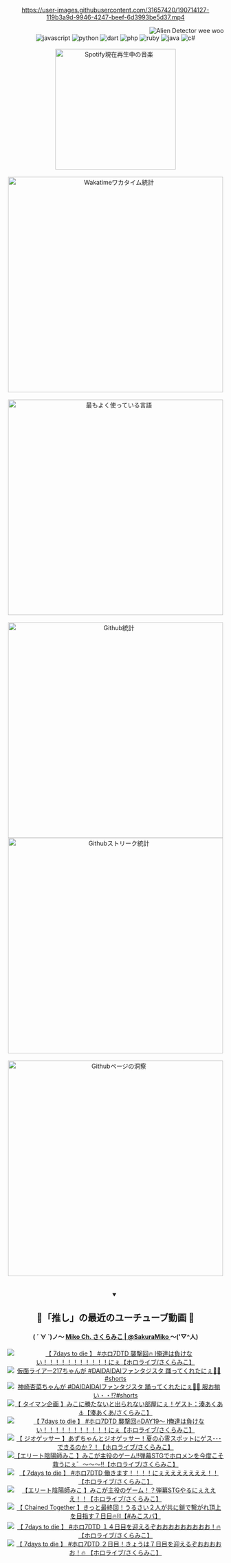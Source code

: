 <!-- START: HERO IMAGE GIF ////////// ////////// ////////// -->
<!-- <img src="@/../assets/img/gaming/ghost-of-tsushima.gif" width="100%"  alt="nellyXinwei's Hero Gif Image"/> -->
<!-- END: HERO IMAGE GIF ////////// ////////// ////////// -->

<div align="center" >  
  
<!-- START:ワンピース 第1015話「ルフィはRED ROCを使う」 -->
<https://user-images.githubusercontent.com/31657420/190714127-119b3a9d-9946-4247-beef-6d3993be5d37.mp4>
<!-- END:ワンピース 第1015話「ルフィはRED ROCを使う」 -->

<!-- START:VISITOR COUNTER -->
<div width="100%" align="right">
<img src="https://komarev.com/ghpvc/?username=nellyXinwei&label=🛸&color=grey&style=for-the-badge&labelcolor=ffffff" alt="Alien Detector wee woo"/>
</div>
<!-- END:VISITOR COUNTER -->

<!-- START: PROGRAMMING LANGUAGES -->
<!-- 色彩 Color Scheme:
#961E3A, #8A0D42, #5A0640, #4F265E, #2B355A, #3E759B, #CC4246,
#BB2649, #AD1052, #700750, #633075, #364270, #4E92C2, #FF5357
Sauce: https://www.webcreatorbox.com/inspiration/pantone-2023
-->

<img src="https://img.shields.io/badge/javascript%20-%23BB2649.svg?&style=for-the-badge&logo=javascript&logoColor=white&labelColor=961E3A" alt="javascript"/>
<img src="https://img.shields.io/badge/python%20-%23AD1052.svg?&style=for-the-badge&logo=python&logoColor=white&labelColor=8A0D42" alt="python" />
<img src="https://img.shields.io/badge/dart%20-%23700750.svg?&style=for-the-badge&logo=dart&logoColor=white&labelColor=5A0640" alt="dart"/>
<img src="https://img.shields.io/badge/php%20-%23633075.svg?&style=for-the-badge&logo=php&logoColor=white&labelColor=4F265E" alt="php"/>
<img src="https://img.shields.io/badge/ruby%20-%23364270.svg?&style=for-the-badge&logo=ruby&logoColor=white&labelColor=2B355A" alt="ruby"/>
<img src="https://img.shields.io/badge/java%20-%234E92C2.svg?&style=for-the-badge&logo=openjdk&logoColor=white&labelColor=3E759B" alt="java"/>
<img src="https://img.shields.io/badge/c%23-%23FF5357.svg?style=for-the-badge&logo=c-sharp&logoColor=white&labelColor=CC4246" alt="c#"/>  
<!-- END: PROGRAMMING LANGUAGES -->

<br>
<br>

<!-- START: MUSIC STATUS -->
  <!-- <a href="https://newojima-gsrs-20220114.vercel.app/api/now-playing?open">
    <img src="https://newojima-gsrs-20220114.vercel.app/api/now-playing" alt="Spotify現在再生中の音楽">
  </a> -->
  <img src="https://newojima-grss-20230114.vercel.app/api/spotify?border_color=transparent" alt="Spotify現在再生中の音楽" width="280px">
<!-- END: MUSIC STATUS -->

<br>
<br>

<!-- START: GITHUB STATUS -->
<!-- 色彩 Color Scheme:  #BB2649, #AD1052, #700750, #633075 -->
<img align="center" src="https://newojima-grs-20230109.vercel.app/api/wakatime?username=njtalba5127&layout=compact&langs_count=10&locale=ja&hide_title=false&title_color=fff&hide_border=true&text_color=fff&bg_color=BB2649,BB2649,633075,633075&hide=other,css,html,bash,xml,git%20config,makefile,properties,yaml,markdown,text,json,jsx" alt="Wakatimeワカタイム統計" width="500px"/>

<br>
<br>

<!-- 色彩 Color Scheme:  #633075, #364270, #4E92C2 -->
  <img align="center" src="https://newojima-grs-20230109.vercel.app/api/top-langs?username=njtalba5127&layout=compact&text_color=fff&icon_color=fff&hide_border=true&&locale=ja&hide_title=false&title_color=fff&include_all_commits=true&card_width=445&langs_count=11&hide=c%23,powershell,shaderlab,hlsl,makefile,jupyter%20notebook,python,html,css,shell,batchfile,less,liquid,hack,scss&bg_color=4F265E,633075,4E92C2" alt="最もよく使っている言語" width="500px"/>

<br>
<br>

<!-- 色彩 Color Scheme:  #4E92C2, #FF5357 -->
  <img align="center" src="https://newojima-grs-20230109.vercel.app/api?username=njtalba5127&rank_icon=github&show_icons=true&&locale=ja&title_color=fff&text_color=fff&icon_color=fff&hide_border=true&hide_title=false&count_private=true&include_all_commits=true&card_width=495&disable_animations=true&bg_color=4E92C2,4E92C2,FF5357" alt="Github統計" width="500px"/>

<br>

<img align="center" src="https://streak-stats.demolab.com?user=njtalba5127&theme=dark&hide_border=true&locale=ja&ring=BB2649&stroke=222222&background=151515&sideLabels=BB2649&currStreakLabel=ffffff&border=BB2649&fire=FF5357&currStreakNum=ffffff&sideNums=FF5357&dates=ffffff" alt="Githubストリーク統計" width="500px"/>

<br>
<br>

  <img align="center" width="500px" src="@/../assets/img/page-insights.svg" alt="Githubページの洞察"/>
  
</div>
<!-- END: GITHUB STATUS -->

<br>
<br>

<div align="center">
<details open>
  <summary>

  </summary>

  <h2 align="center">🌸「推し」の最近のユーチューブ動画 🌸</h2>
  <h4>
  ( ´ ∀ `)ノ～ 
  <a href="https://www.youtube.com/@SakuraMiko">Miko Ch. さくらみこ | @SakuraMiko
  </a>
   ～('▽^人)
  </h4>

  <!-- BEGIN YOUTUBE-CARDS -->
<a href="https://www.youtube.com/watch?v=GjNxqDxFaSA"><img src="https://ytcards.demolab.com/?id=GjNxqDxFaSA&title=%E3%80%90+7days+to+die++%E3%80%91+%23%E3%83%9B%E3%83%AD7DTD++%E8%A5%B2%E6%92%83%E5%9B%9E%F0%9F%94%A5+I%E4%BF%BA%E9%81%94%E3%81%AF%E8%B2%A0%E3%81%91%E3%81%AA%E3%81%84%EF%BC%81%EF%BC%81%EF%BC%81%EF%BC%81%EF%BC%81%EF%BC%81%EF%BC%81%EF%BC%81%EF%BC%81%EF%BC%81%EF%BC%81%E3%81%AB%E3%81%87%E3%80%90%E3%83%9B%E3%83%AD%E3%83%A9%E3%82%A4%E3%83%96%2F%E3%81%95%E3%81%8F%E3%82%89%E3%81%BF%E3%81%93%E3%80%91&lang=ja&timestamp=1724522296&background_color=%230d1117&title_color=%23ffffff&stats_color=%23dedede&max_title_lines=1&width=187&border_radius=5&duration=16801" alt="【 7days to die  】 #ホロ7DTD  襲撃回🔥 I俺達は負けない！！！！！！！！！！！にぇ【ホロライブ/さくらみこ】" title="【 7days to die  】 #ホロ7DTD  襲撃回🔥 I俺達は負けない！！！！！！！！！！！にぇ【ホロライブ/さくらみこ】"></a>
<a href="https://www.youtube.com/watch?v=qPO5hP_-SZE"><img src="https://ytcards.demolab.com/?id=qPO5hP_-SZE&title=%E4%BB%AE%E9%9D%A2%E3%83%A9%E3%82%A4%E3%82%A2%E3%83%BC217%E3%81%A1%E3%82%83%E3%82%93%E3%81%8C+%23DAIDAIDAI%E3%83%95%E3%82%A1%E3%83%B3%E3%82%BF%E3%82%B8%E3%82%B9%E3%82%BF+%E8%B8%8A%E3%81%A3%E3%81%A6%E3%81%8F%E3%82%8C%E3%81%9F%E3%81%AB%E3%81%87%F0%9F%8C%B8%F0%9F%92%93%23shorts&lang=ja&timestamp=1724490045&background_color=%230d1117&title_color=%23ffffff&stats_color=%23dedede&max_title_lines=1&width=187&border_radius=5&duration=33" alt="仮面ライアー217ちゃんが #DAIDAIDAIファンタジスタ 踊ってくれたにぇ🌸💓#shorts" title="仮面ライアー217ちゃんが #DAIDAIDAIファンタジスタ 踊ってくれたにぇ🌸💓#shorts"></a>
<a href="https://www.youtube.com/watch?v=AIhZa09-MDw"><img src="https://ytcards.demolab.com/?id=AIhZa09-MDw&title=%E7%A5%9E%E5%B4%8E%E6%9D%8F%E8%8F%9C%E3%81%A1%E3%82%83%E3%82%93%E3%81%8C+%23DAIDAIDAI%E3%83%95%E3%82%A1%E3%83%B3%E3%82%BF%E3%82%B8%E3%82%B9%E3%82%BF+%E8%B8%8A%E3%81%A3%E3%81%A6%E3%81%8F%E3%82%8C%E3%81%9F%E3%81%AB%E3%81%87%F0%9F%8C%B8%F0%9F%92%93+%E6%9C%8D%E3%81%8A%E6%8F%83%E3%81%84%E3%83%BB%E3%83%BB%E2%81%89%23shorts&lang=ja&timestamp=1724338803&background_color=%230d1117&title_color=%23ffffff&stats_color=%23dedede&max_title_lines=1&width=187&border_radius=5&duration=20" alt="神崎杏菜ちゃんが #DAIDAIDAIファンタジスタ 踊ってくれたにぇ🌸💓 服お揃い・・⁉#shorts" title="神崎杏菜ちゃんが #DAIDAIDAIファンタジスタ 踊ってくれたにぇ🌸💓 服お揃い・・⁉#shorts"></a>
<a href="https://www.youtube.com/watch?v=VBaSv8Pw1Hk"><img src="https://ytcards.demolab.com/?id=VBaSv8Pw1Hk&title=%E3%80%90+%E3%82%BF%E3%82%A4%E3%83%9E%E3%83%B3%E4%BC%81%E7%94%BB+%E3%80%91%E3%81%BF%E3%81%93%E3%81%AB%E5%8B%9D%E3%81%9F%E3%81%AA%E3%81%84%E3%81%A8%E5%87%BA%E3%82%89%E3%82%8C%E3%81%AA%E3%81%84%E9%83%A8%E5%B1%8B%E3%81%AB%E3%81%87%EF%BC%81%E3%82%B2%E3%82%B9%E3%83%88%EF%BC%9A%E6%B9%8A%E3%81%82%E3%81%8F%E3%81%82%E2%9A%93%E3%80%90%E6%B9%8A%E3%81%82%E3%81%8F%E3%81%82%2F%E3%81%95%E3%81%8F%E3%82%89%E3%81%BF%E3%81%93%E3%80%91&lang=ja&timestamp=1724332041&background_color=%230d1117&title_color=%23ffffff&stats_color=%23dedede&max_title_lines=1&width=187&border_radius=5&duration=7113" alt="【 タイマン企画 】みこに勝たないと出られない部屋にぇ！ゲスト：湊あくあ⚓【湊あくあ/さくらみこ】" title="【 タイマン企画 】みこに勝たないと出られない部屋にぇ！ゲスト：湊あくあ⚓【湊あくあ/さくらみこ】"></a>
<a href="https://www.youtube.com/watch?v=se1QSyv1-M0"><img src="https://ytcards.demolab.com/?id=se1QSyv1-M0&title=%E3%80%90+7days+to+die++%E3%80%91+%23%E3%83%9B%E3%83%AD7DTD++%E8%A5%B2%E6%92%83%E5%9B%9E%F0%9F%94%A5DAY19%EF%BD%9E+I%E4%BF%BA%E9%81%94%E3%81%AF%E8%B2%A0%E3%81%91%E3%81%AA%E3%81%84%EF%BC%81%EF%BC%81%EF%BC%81%EF%BC%81%EF%BC%81%EF%BC%81%EF%BC%81%EF%BC%81%EF%BC%81%EF%BC%81%EF%BC%81%E3%81%AB%E3%81%87%E3%80%90%E3%83%9B%E3%83%AD%E3%83%A9%E3%82%A4%E3%83%96%2F%E3%81%95%E3%81%8F%E3%82%89%E3%81%BF%E3%81%93%E3%80%91&lang=ja&timestamp=1724256767&background_color=%230d1117&title_color=%23ffffff&stats_color=%23dedede&max_title_lines=1&width=187&border_radius=5&duration=12455" alt="【 7days to die  】 #ホロ7DTD  襲撃回🔥DAY19～ I俺達は負けない！！！！！！！！！！！にぇ【ホロライブ/さくらみこ】" title="【 7days to die  】 #ホロ7DTD  襲撃回🔥DAY19～ I俺達は負けない！！！！！！！！！！！にぇ【ホロライブ/さくらみこ】"></a>
<a href="https://www.youtube.com/watch?v=mRT4PELTcJY"><img src="https://ytcards.demolab.com/?id=mRT4PELTcJY&title=%E3%80%90+%E3%82%B8%E3%82%AA%E3%82%B2%E3%83%83%E3%82%B5%E3%83%BC+%E3%80%91%E3%81%82%E3%81%9A%E3%81%A1%E3%82%83%E3%82%93%E3%81%A8%E3%82%B8%E3%82%AA%E3%82%B2%E3%83%83%E3%82%B5%E3%83%BC%EF%BC%81%E5%A4%8F%E3%81%AE%E5%BF%83%E9%9C%8A%E3%82%B9%E3%83%9D%E3%83%83%E3%83%88%E3%81%AB%E3%82%B2%E3%82%B9%EF%BD%A5%EF%BD%A5%EF%BD%A5%E3%81%A7%E3%81%8D%E3%82%8B%E3%81%AE%E3%81%8B%EF%BC%9F%EF%BC%81%E3%80%90%E3%83%9B%E3%83%AD%E3%83%A9%E3%82%A4%E3%83%96%2F%E3%81%95%E3%81%8F%E3%82%89%E3%81%BF%E3%81%93%E3%80%91&lang=ja&timestamp=1724243697&background_color=%230d1117&title_color=%23ffffff&stats_color=%23dedede&max_title_lines=1&width=187&border_radius=5&duration=5176" alt="【 ジオゲッサー 】あずちゃんとジオゲッサー！夏の心霊スポットにゲス･･･できるのか？！【ホロライブ/さくらみこ】" title="【 ジオゲッサー 】あずちゃんとジオゲッサー！夏の心霊スポットにゲス･･･できるのか？！【ホロライブ/さくらみこ】"></a>
<a href="https://www.youtube.com/watch?v=nrhxLcXCATw"><img src="https://ytcards.demolab.com/?id=nrhxLcXCATw&title=%E3%80%90%E3%82%A8%E3%83%AA%E3%83%BC%E3%83%88%E9%99%B0%E9%99%BD%E5%B8%AB%E3%81%BF%E3%81%93++%E3%80%91%E3%81%BF%E3%81%93%E3%81%8C%E4%B8%BB%E5%BD%B9%E3%81%AE%E3%82%B2%E3%83%BC%E3%83%A0%E2%80%BC%E5%BC%BE%E5%B9%95STG%E3%81%A7%E3%83%9B%E3%83%AD%E3%83%A1%E3%83%B3%E3%82%92%E4%BB%8A%E5%BA%A6%E3%81%93%E3%81%9D%E6%95%91%E3%81%86%E3%81%AB%E3%81%87%E3%82%9B%EF%BD%9E%EF%BD%9E%EF%BD%9E%E2%80%BC%E3%80%90%E3%83%9B%E3%83%AD%E3%83%A9%E3%82%A4%E3%83%96%2F%E3%81%95%E3%81%8F%E3%82%89%E3%81%BF%E3%81%93%E3%80%91&lang=ja&timestamp=1724152211&background_color=%230d1117&title_color=%23ffffff&stats_color=%23dedede&max_title_lines=1&width=187&border_radius=5&duration=10670" alt="【エリート陰陽師みこ  】みこが主役のゲーム‼弾幕STGでホロメンを今度こそ救うにぇ゛～～～‼【ホロライブ/さくらみこ】" title="【エリート陰陽師みこ  】みこが主役のゲーム‼弾幕STGでホロメンを今度こそ救うにぇ゛～～～‼【ホロライブ/さくらみこ】"></a>
<a href="https://www.youtube.com/watch?v=i7ml2Owq9Ig"><img src="https://ytcards.demolab.com/?id=i7ml2Owq9Ig&title=%E3%80%90+7days+to+die++%E3%80%91+%23%E3%83%9B%E3%83%AD7DTD++%E5%83%8D%E3%81%8D%E3%81%BE%E3%81%99%EF%BC%81%EF%BC%81%EF%BC%81%EF%BC%81%E3%81%AB%E3%81%87%E3%81%88%E3%81%88%E3%81%88%E3%81%88%E3%81%88%E3%81%88%E3%81%88%EF%BC%81%EF%BC%81+%E3%80%90%E3%83%9B%E3%83%AD%E3%83%A9%E3%82%A4%E3%83%96%2F%E3%81%95%E3%81%8F%E3%82%89%E3%81%BF%E3%81%93%E3%80%91&lang=ja&timestamp=1724085235&background_color=%230d1117&title_color=%23ffffff&stats_color=%23dedede&max_title_lines=1&width=187&border_radius=5&duration=15369" alt="【 7days to die  】 #ホロ7DTD  働きます！！！！にぇえええええええ！！ 【ホロライブ/さくらみこ】" title="【 7days to die  】 #ホロ7DTD  働きます！！！！にぇえええええええ！！ 【ホロライブ/さくらみこ】"></a>
<a href="https://www.youtube.com/watch?v=nFssxqeovto"><img src="https://ytcards.demolab.com/?id=nFssxqeovto&title=%E3%80%90%E3%82%A8%E3%83%AA%E3%83%BC%E3%83%88%E9%99%B0%E9%99%BD%E5%B8%AB%E3%81%BF%E3%81%93++%E3%80%91%E3%81%BF%E3%81%93%E3%81%8C%E4%B8%BB%E5%BD%B9%E3%81%AE%E3%82%B2%E3%83%BC%E3%83%A0%EF%BC%81%EF%BC%9F%E5%BC%BE%E5%B9%95STG%E3%82%84%E3%82%8B%E3%81%AB%E3%81%87%E3%81%88%E3%81%88%E3%81%88%EF%BC%81%EF%BC%81%E3%80%90%E3%83%9B%E3%83%AD%E3%83%A9%E3%82%A4%E3%83%96%2F%E3%81%95%E3%81%8F%E3%82%89%E3%81%BF%E3%81%93%E3%80%91&lang=ja&timestamp=1724069204&background_color=%230d1117&title_color=%23ffffff&stats_color=%23dedede&max_title_lines=1&width=187&border_radius=5&duration=6975" alt="【エリート陰陽師みこ  】みこが主役のゲーム！？弾幕STGやるにぇえええ！！【ホロライブ/さくらみこ】" title="【エリート陰陽師みこ  】みこが主役のゲーム！？弾幕STGやるにぇえええ！！【ホロライブ/さくらみこ】"></a>
<a href="https://www.youtube.com/watch?v=3SPgy1G81js"><img src="https://ytcards.demolab.com/?id=3SPgy1G81js&title=%E3%80%90+Chained+Together+%E3%80%91%E3%81%8D%E3%81%A3%E3%81%A8%E6%9C%80%E7%B5%82%E5%9B%9E%EF%BC%81%E3%81%86%E3%82%8B%E3%81%95%E3%81%84%EF%BC%92%E4%BA%BA%E3%81%8C%E5%85%B1%E3%81%AB%E9%8E%96%E3%81%A7%E7%B9%8B%E3%81%8C%E3%82%8C%E9%A0%82%E4%B8%8A%E3%82%92%E7%9B%AE%E6%8C%87%E3%81%99%EF%BC%97%E6%97%A5%E7%9B%AE%F0%9F%94%A5%E2%9B%93%E3%80%90%23%E3%81%BF%E3%81%93%E3%82%B9%E3%83%90%E3%80%91&lang=ja&timestamp=1723990867&background_color=%230d1117&title_color=%23ffffff&stats_color=%23dedede&max_title_lines=1&width=187&border_radius=5&duration=7744" alt="【 Chained Together 】きっと最終回！うるさい２人が共に鎖で繋がれ頂上を目指す７日目🔥⛓【#みこスバ】" title="【 Chained Together 】きっと最終回！うるさい２人が共に鎖で繋がれ頂上を目指す７日目🔥⛓【#みこスバ】"></a>
<a href="https://www.youtube.com/watch?v=02CBIgEYLF4"><img src="https://ytcards.demolab.com/?id=02CBIgEYLF4&title=%E3%80%90+7days+to+die++%E3%80%91+%23%E3%83%9B%E3%83%AD7DTD+%EF%BC%91%EF%BC%94%E6%97%A5%E7%9B%AE%E3%82%92%E8%BF%8E%E3%81%88%E3%82%8B%E3%81%9E%E3%81%8A%E3%81%8A%E3%81%8A%E3%81%8A%E3%81%8A%E3%81%8A%E3%81%8A%E3%81%8A%E3%81%8A%EF%BC%81%F0%9F%94%A5+%E3%80%90%E3%83%9B%E3%83%AD%E3%83%A9%E3%82%A4%E3%83%96%2F%E3%81%95%E3%81%8F%E3%82%89%E3%81%BF%E3%81%93%E3%80%91&lang=ja&timestamp=1723911731&background_color=%230d1117&title_color=%23ffffff&stats_color=%23dedede&max_title_lines=1&width=187&border_radius=5&duration=14565" alt="【 7days to die  】 #ホロ7DTD １４日目を迎えるぞおおおおおおおおお！🔥 【ホロライブ/さくらみこ】" title="【 7days to die  】 #ホロ7DTD １４日目を迎えるぞおおおおおおおおお！🔥 【ホロライブ/さくらみこ】"></a>
<a href="https://www.youtube.com/watch?v=2mRcFwQCE8o"><img src="https://ytcards.demolab.com/?id=2mRcFwQCE8o&title=%E3%80%90+7days+to+die++%E3%80%91+%23%E3%83%9B%E3%83%AD7DTD+%EF%BC%92%E6%97%A5%E7%9B%AE%EF%BC%81%E3%81%8D%E3%82%87%E3%81%86%E3%81%AF%EF%BC%97%E6%97%A5%E7%9B%AE%E3%82%92%E8%BF%8E%E3%81%88%E3%82%8B%E3%81%9E%E3%81%8A%E3%81%8A%E3%81%8A%E3%81%8A%E3%81%8A%EF%BC%81%F0%9F%94%A5+%E3%80%90%E3%83%9B%E3%83%AD%E3%83%A9%E3%82%A4%E3%83%96%2F%E3%81%95%E3%81%8F%E3%82%89%E3%81%BF%E3%81%93%E3%80%91&lang=ja&timestamp=1723730830&background_color=%230d1117&title_color=%23ffffff&stats_color=%23dedede&max_title_lines=1&width=187&border_radius=5&duration=10337" alt="【 7days to die  】 #ホロ7DTD ２日目！きょうは７日目を迎えるぞおおおおお！🔥 【ホロライブ/さくらみこ】" title="【 7days to die  】 #ホロ7DTD ２日目！きょうは７日目を迎えるぞおおおおお！🔥 【ホロライブ/さくらみこ】"></a>
<!-- END YOUTUBE-CARDS -->

</div>
  
</details>
